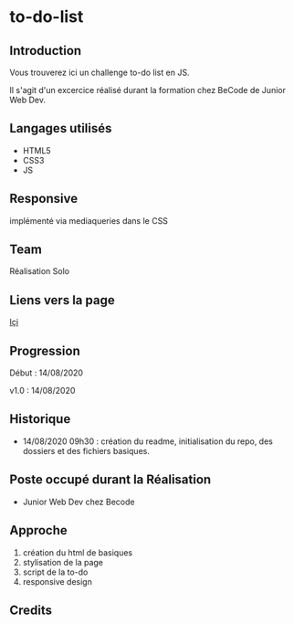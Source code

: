 # to-do-list 


## Introduction

Vous trouverez ici un challenge to-do list en JS.  

Il s'agit d'un excercice réalisé durant la formation chez BeCode de Junior Web Dev.  


## Langages utilisés

+ HTML5
+ CSS3  
+ JS

## Responsive

implémenté via mediaqueries dans le CSS

## Team

Réalisation Solo  

## Liens vers la page  

[Içi](https://meuniers.github.io/to-do-list/)  

## Progression

Début : 14/08/2020

v1.0 : 14/08/2020  

## Historique

+ 14/08/2020 09h30 : création du readme, initialisation du repo, des dossiers et des fichiers basiques.

## Poste occupé durant la Réalisation

+ Junior Web Dev chez Becode

## Approche

1) création du html de basiques  
2) stylisation de la page
3) script de la to-do
4) responsive design

## Credits
